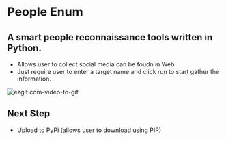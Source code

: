 # People Enum
## A smart people reconnaissance tools written in Python.

- Allows user to collect social media can be foudn in Web
- Just require user to enter a target name and click run to start gather the information.

![ezgif com-video-to-gif](https://user-images.githubusercontent.com/41354603/54493012-769ad200-4906-11e9-9a5d-fa8f520a3b51.gif)

## Next Step
- Upload to PyPi (allows user to download using PIP)

